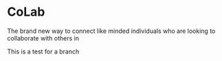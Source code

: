 # CoLab
The brand new way to connect like minded individuals who are looking to collaborate with others in 

This is a test for a branch